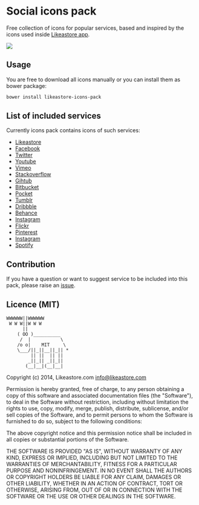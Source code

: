 # Social icons pack

Free collection of icons for popular services, based and inspired by the icons used inside [Likeastore app](https://app.likeastore.com).

![](https://raw.githubusercontent.com/likeastore/likeastore-social-icons/master/all-preview-green.png)

## Usage

You are free to download all icons manually or you can install them as bower package:

```bash
bower install likeastore-icons-pack
```

## List of included services

Currently icons pack contains icons of such services:

- [Likeastore](http://likeastore.com)
- [Facebook](http://facebook.com)
- [Twitter](http://twitter.com)
- [Youtube](http://youtube.com)
- [Vimeo](http://vimeo.com)
- [Stackoverflow](http://stackoverflow.com)
- [Gihtub](http://github.com)
- [Bitbucket](http://bitbucket.com)
- [Pocket](http://pocket.com)
- [Tumblr](http://tumblr.com)
- [Dribbble](http://dribbble.com)
- [Behance](http://behance.com)
- [Instagram](http://instagram.com)
- [Flickr](http://flickr.rom)
- [Pinterest](http://pinterest.com)
- [Instagram](http://instagram.com)
- [Spotify](http://spotify.com)

## Contribution

If you have a question or want to suggest service to be included into this pack, please raise an [issue](https://github.com/likeastore/likeastore-social-icons/issues).

## Licence (MIT)

```
WWWWWW||WWWWWW
 W W W||W W W
      ||
    ( OO )__________
     /  |           \
    /o o|    MIT     \
    \___/||_||__||_|| *
         || ||  || ||
        _||_|| _||_||
       (__|__|(__|__|
```

Copyright (c) 2014, Likeastore.com info@likeastore.com

Permission is hereby granted, free of charge, to any person obtaining a copy of this software and associated documentation files (the "Software"), to deal in the Software without restriction, including without limitation the rights to use, copy, modify, merge, publish, distribute, sublicense, and/or sell copies of the Software, and to permit persons to whom the Software is furnished to do so, subject to the following conditions:

The above copyright notice and this permission notice shall be included in all copies or substantial portions of the Software.

THE SOFTWARE IS PROVIDED "AS IS", WITHOUT WARRANTY OF ANY KIND, EXPRESS OR IMPLIED, INCLUDING BUT NOT LIMITED TO THE WARRANTIES OF MERCHANTABILITY, FITNESS FOR A PARTICULAR PURPOSE AND NONINFRINGEMENT. IN NO EVENT SHALL THE AUTHORS OR COPYRIGHT HOLDERS BE LIABLE FOR ANY CLAIM, DAMAGES OR OTHER LIABILITY, WHETHER IN AN ACTION OF CONTRACT, TORT OR OTHERWISE, ARISING FROM, OUT OF OR IN CONNECTION WITH THE SOFTWARE OR THE USE OR OTHER DEALINGS IN THE SOFTWARE.
